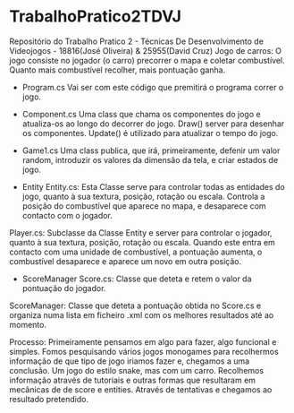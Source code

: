 # TrabalhoPratico2TDVJ
Repositório do Trabalho Pratico 2 - Técnicas De Desenvolvimento de Videojogos - 18816(José Oliveira) &amp; 25955(David Cruz)
Jogo de carros:
O jogo consiste no jogador (o carro) precorrer o mapa e coletar combustível. Quanto mais combustível recolher, mais pontuação ganha.

- Program.cs
Vai ser com este código que premitirá o programa correr o jogo.

- Component.cs
Uma class que chama os componentes do jogo e atualiza-os ao longo do decorrer do jogo.
Draw() server para desenhar os componentes. Update() é utilizado para atualizar o tempo do jogo.

- Game1.cs
Uma class publica, que irá, primeiramente, defenir um valor random, introduzir os valores da dimensão da tela, e criar estados de jogo.

- Entity
Entity.cs: Esta Classe serve para controlar todas as entidades do jogo, quanto à sua textura, posição, rotação ou escala. Controla a posição do combustível que aparece no mapa, e desaparece com contacto com o jogador.

Player.cs: Subclasse da Classe Entity e server para controlar o jogador, quanto à sua textura, posição, rotação ou escala. Quando este entra em contacto com uma unidade de combustível, a pontuação aumenta, o combustível desaparece e aparece um novo em outra posição.

- ScoreManager
Score.cs: Classe que deteta e retem o valor da pontuação do jogador.

ScoreManager: Classe que deteta a pontuação obtida no Score.cs e organiza numa lista em ficheiro .xml com os melhores resultados até ao momento.

Processo:
Primeiramente pensamos em algo para fazer, algo funcional e simples. Fomos pesquisando vários jogos monogames para recolhermos informação de que tipo de jogo iriamos fazer e, chegamos a uma conclusão. Um jogo do estilo snake, mas com um carro. Recolhemos informação através de tutoriais e outras formas que resultaram em mecânicas de de score e entities. Através de tentativas e chegamos ao resultado pretendido.
